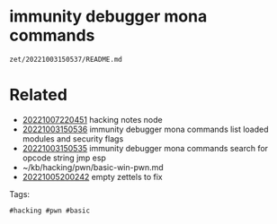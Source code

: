 # immunity debugger mona commands

` zet/20221003150537/README.md `

# Related

- [20221007220451](/zet/20221007220451/README.md) hacking notes node
- [20221003150536](/zet/20221003150536/README.md) immunity debugger mona commands list loaded modules and security flags
- [20221003150535](/zet/20221003150535/README.md) immunity debugger mona commands search for opcode string jmp esp
- ~/kb/hacking/pwn/basic-win-pwn.md
- [20221005200242](/zet/20221005200242/README.md) empty zettels to fix

Tags:

    #hacking #pwn #basic 
